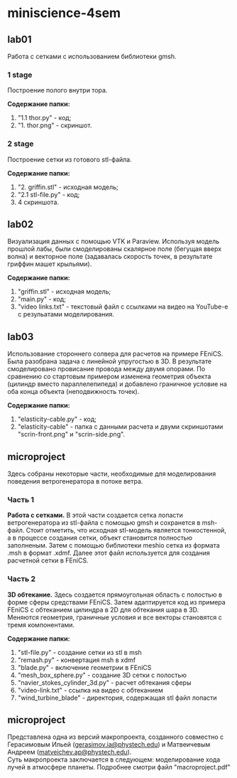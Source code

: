 # miniscience-4sem
## lab01
Работа с сетками с использованием библиотеки gmsh.
### 1 stage
Построение полого внутри тора. 

**Содержание папки:**
1. "1.1 thor.py" - код;
2. "1. thor.png" - скриншот.

### 2 stage
Построение сетки из готового stl-файла.

**Содержание папки:**
1. "2. griffin.stl" - исходная модель;
2. "2.1 stl-file.py" - код;
3. 4 скриншота.

## lab02
Визуализация данных с помощью VTK и Paraview.
Используя модель прошлой лабы, были смоделированы скалярное поле (бегущая вверх волна) и векторное поле (задавалась скорость точек, в результате гриффин машет крыльями).

**Содержание папки:**
1. "griffin.stl" - исходная модель;
2. "main.py" - код;
3. "video links.txt" - текстовый файл с ссылками на видео на YouTube-е с резульатами моделирования.

## lab03
Использование стороннего солвера для расчетов на примере FEniCS.
Была разобрана задача с линейной упругостью в 3D. В результате смоделировано провисание провода между двумя опорами. По сравнению со стартовым примером изменена геометрия объекта (цилиндр вместо параллелепипеда) и добавлено граничное условие на оба конца объекта (неподвижность точек).

**Содержание папки:**
1. "elasticity-cable.py" - код;
2. "elasticity-cable" - папка с данными расчета и двуми скриншотами "scrin-front.png" и "scrin-side.png".

## microproject
Здесь собраны некоторые части, необходимые для моделирования поведения ветрогенератора в потоке ветра.

### Часть 1
**Работа с сетками.** В этой части создается сетка лопасти ветрогенератора из stl-файла с помощью gmsh и сохранется в msh-файл. Стоит отметить, что исходная stl-модель является тонкостенной, а в процессе создания сетки, объект становится полностью заполненым. Затем с помощью библиотеки meshio сетка из формата .msh в формат .xdmf. Далее этот файл используется для создания расчетной сетки в FEniCS.

### Часть 2
**3D обтекание.** Здесь создается прямоугольная область с полостью в форме сферы средствами FEniCS. Затем адаптируется код из примера FEniCS с обтеканием цилиндра в 2D для обтекания шара в 3D. Меняются геометрия, граничные условия и все векторы становятся с тремя компонентами.

**Содержание папки:**
1. "stl-file.py" - создание сетки из stl в msh
2. "remash.py" - конвертация msh в xdmf
3. "blade.py" - включение геометрии в FEniCS
4. "mesh_box_sphere.py" - создание 3D сетки с полостью
5. "navier_stokes_cylinder_3d.py" - расчет обтекания сферы
6. "video-link.txt" - ссылка на видео с обтеканием
7. "wind_turbine_blade" - директория, содержащая stl файл лопасти

## microproject
Представлена одна из версий макропроекта, созданного совместно с Герасимовым Ильей (gerasimov.ia@phystech.edu) и Матвеичевым Андреем (matveichev.ap@phystech.edu).  
Суть макропроекта заключается в следующем: моделирование хода лучей в атмосфере планеты. Подробнее смотри файл "macroproject.pdf"
